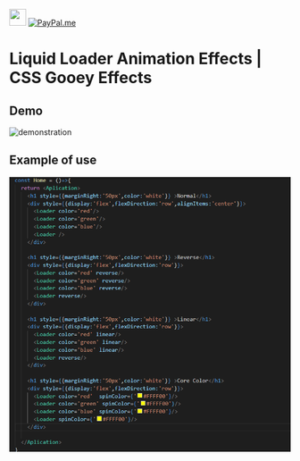 <a href ="https://www.linkedin.com/in/henrickyl/"><img src="https://cdn-icons-png.flaticon.com/512/174/174857.png" width="30" height="30" /></a> 
[![PayPal.me](https://img.shields.io/badge/paypal-donate-119fde.svg)](https://www.paypal.com/cgi-bin/webscr?cmd=_donations&business=5EYBZRRUNZ7UA&currency_code=BRL&source=url)

# Liquid Loader Animation Effects | CSS Gooey Effects

## Demo

![demonstration](Demo.gif)

## Example of use

![code](code.png)